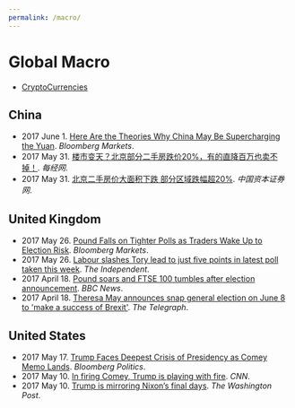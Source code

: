 ```yaml
---
permalink: /macro/
---
```

# Global Macro

* [CryptoCurrencies](http://realai.org/coins/)

## China

* 2017 June 1. [Here Are the Theories Why China May Be Supercharging the Yuan](https://www.bloomberg.com/news/articles/2017-06-01/here-are-the-theories-why-china-may-be-supercharging-the-yuan). *Bloomberg Markets*.
* 2017 May 31. [楼市变天？北京部分二手房跌价20%，有的直降百万也卖不掉！](http://www.nbd.com.cn/articles/2017-05-31/1112397.html). *每经网*.
* 2017 May 31. [北京二手房价大面积下跌 部分区域跌幅超20%](http://www.ccstock.cn/finace/house/2017-05-31/A1496163002261.html). *中国资本证券网*.

## United Kingdom

* 2017 May 26. [Pound Falls on Tighter Polls as Traders Wake Up to Election Risk](https://www.bloomberg.com/news/articles/2017-05-26/sterling-slips-as-poll-shows-tory-lead-narrows-after-bomb-attack). *Bloomberg Markets*.
* 2017 May 26. [Labour slashes Tory lead to just five points in latest poll taken this week](http://www.independent.co.uk/news/uk/politics/labour-poll-yougov-latest-jeremy-corbyn-tory-points-slashed-theresa-may-party-surge-a7756421.html). *The Independent*.
* 2017 April 18. [Pound soars and FTSE 100 tumbles after election announcement](http://www.bbc.com/news/business-39627859). *BBC News*.
* 2017 April 18. [Theresa May announces snap general election on June 8 to 'make a success of Brexit'](http://www.telegraph.co.uk/news/2017/04/18/breaking-theresa-may-make-statement-downing-street-1115am1/). *The Telegraph*.

## United States

* 2017 May 17. [Trump Faces Deepest Crisis of Presidency as Comey Memo Lands](https://www.bloomberg.com/politics/articles/2017-05-17/trump-faces-deepest-crisis-of-presidency-as-comey-memo-surfaces). *Bloomberg Politics*.
* 2017 May 10. [In firing Comey, Trump is playing with fire](http://edition.cnn.com/2017/05/09/opinions/trump-comey-huge-trouble-opinion-callan/). *CNN*.
* 2017 May 10. [Trump is mirroring Nixon’s final days](https://www.washingtonpost.com/posteverything/wp/2017/05/10/trump-is-mirroring-nixons-final-days/). *The Washington Post*.
